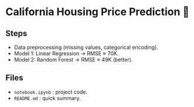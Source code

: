 # California Housing Price Prediction 🏡


## Steps
- Data preprocessing (missing values, categorical encoding).
- Model 1: Linear Regression → RMSE ≈ 70K.
- Model 2: Random Forest → RMSE ≈ 49K (better).

## Files
- `notebook.ipynb` : project code.
- `README.md` : quick summary.
